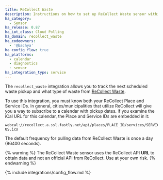 ```yaml
---
title: ReCollect Waste
description: Instructions on how to set up ReCollect Waste sensor within Home Assistant.
ha_category:
  - Sensor
ha_release: 0.87
ha_iot_class: Cloud Polling
ha_domain: recollect_waste
ha_codeowners:
  - '@bachya'
ha_config_flow: true
ha_platforms:
  - calendar
  - diagnostics
  - sensor
ha_integration_type: service
---
```


The `recollect_waste` integration allows you to track the next scheduled waste pickup and what type of waste from [ReCollect Waste](https://recollect.net/waste-haulers/).

To use this integration, you must know both your ReCollect Place and Service IDs. In general, cities/municipalities that utilize ReCollect will give you a way to subscribe to a calendar with pickup dates. If you examine the iCal URL for this calendar, the Place and Service IDs are embedded in it:

```text
webcal://recollect.a.ssl.fastly.net/api/places/PLACE_ID/services/SERVICE_ID/events.en-US.ics
```

The default frequency for pulling data from ReCollect Waste is once a day (86400 seconds).

{% warning %}
The ReCollect Waste sensor uses the ReCollect API <strong>URL</strong> to obtain data and not an official API from ReCollect. Use at your own risk.
{% endwarning %}

{% include integrations/config_flow.md %}
